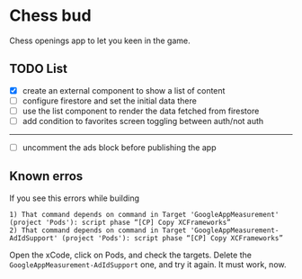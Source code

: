 # Chess bud

Chess openings app to let you keen in the game.

## TODO List

- [x] create an external component to show a list of content
- [ ] configure firestore and set the initial data there
- [ ] use the list component to render the data fetched from firestore
- [ ] add condition to favorites screen toggling between auth/not auth

---

- [ ] uncomment the ads block before publishing the app

## Known erros

If you see this errors while building

```shell
1) That command depends on command in Target 'GoogleAppMeasurement' (project 'Pods'): script phase “[CP] Copy XCFrameworks”
2) That command depends on command in Target 'GoogleAppMeasurement-AdIdSupport' (project 'Pods'): script phase “[CP] Copy XCFrameworks”
```

Open the xCode, click on Pods, and check the targets. Delete the `GoogleAppMeasurement-AdIdSupport` one, and try it again. It must work, now.
